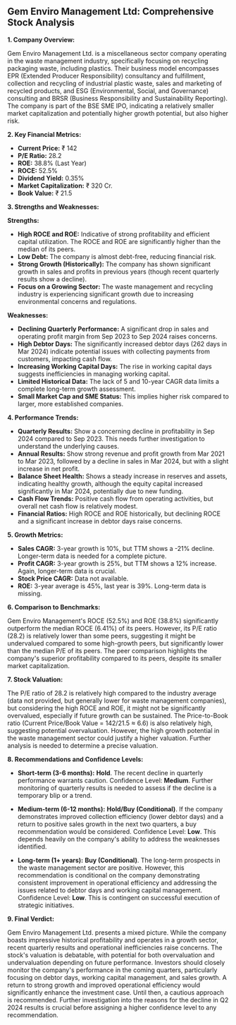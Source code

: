 ## Gem Enviro Management Ltd: Comprehensive Stock Analysis

**1. Company Overview:**

Gem Enviro Management Ltd. is a miscellaneous sector company operating in the waste management industry, specifically focusing on recycling packaging waste, including plastics.  Their business model encompasses EPR (Extended Producer Responsibility) consultancy and fulfillment, collection and recycling of industrial plastic waste, sales and marketing of recycled products, and ESG (Environmental, Social, and Governance) consulting and BRSR (Business Responsibility and Sustainability Reporting).  The company is part of the BSE SME IPO, indicating a relatively smaller market capitalization and potentially higher growth potential, but also higher risk.


**2. Key Financial Metrics:**

* **Current Price:** ₹ 142
* **P/E Ratio:** 28.2
* **ROE:** 38.8% (Last Year)
* **ROCE:** 52.5%
* **Dividend Yield:** 0.35%
* **Market Capitalization:** ₹ 320 Cr.
* **Book Value:** ₹ 21.5


**3. Strengths and Weaknesses:**

**Strengths:**

* **High ROCE and ROE:**  Indicative of strong profitability and efficient capital utilization.  The ROCE and ROE are significantly higher than the median of its peers.
* **Low Debt:** The company is almost debt-free, reducing financial risk.
* **Strong Growth (Historically):**  The company has shown significant growth in sales and profits in previous years (though recent quarterly results show a decline).
* **Focus on a Growing Sector:** The waste management and recycling industry is experiencing significant growth due to increasing environmental concerns and regulations.


**Weaknesses:**

* **Declining Quarterly Performance:**  A significant drop in sales and operating profit margin from Sep 2023 to Sep 2024 raises concerns.
* **High Debtor Days:**  The significantly increased debtor days (262 days in Mar 2024) indicate potential issues with collecting payments from customers, impacting cash flow.
* **Increasing Working Capital Days:** The rise in working capital days suggests inefficiencies in managing working capital.
* **Limited Historical Data:** The lack of 5 and 10-year CAGR data limits a complete long-term growth assessment.
* **Small Market Cap and SME Status:** This implies higher risk compared to larger, more established companies.


**4. Performance Trends:**

* **Quarterly Results:** Show a concerning decline in profitability in Sep 2024 compared to Sep 2023.  This needs further investigation to understand the underlying causes.
* **Annual Results:**  Show strong revenue and profit growth from Mar 2021 to Mar 2023, followed by a decline in sales in Mar 2024, but with a slight increase in net profit.
* **Balance Sheet Health:** Shows a steady increase in reserves and assets, indicating healthy growth, although the equity capital increased significantly in Mar 2024, potentially due to new funding.
* **Cash Flow Trends:**  Positive cash flow from operating activities, but overall net cash flow is relatively modest.
* **Financial Ratios:**  High ROCE and ROE historically, but declining ROCE and a significant increase in debtor days raise concerns.


**5. Growth Metrics:**

* **Sales CAGR:** 3-year growth is 10%, but TTM shows a -21% decline.  Longer-term data is needed for a complete picture.
* **Profit CAGR:** 3-year growth is 25%, but TTM shows a 12% increase.  Again, longer-term data is crucial.
* **Stock Price CAGR:**  Data not available.
* **ROE:** 3-year average is 45%, last year is 39%.  Long-term data is missing.


**6. Comparison to Benchmarks:**

Gem Enviro Management's ROCE (52.5%) and ROE (38.8%) significantly outperform the median ROCE (6.41%) of its peers. However, its P/E ratio (28.2) is relatively lower than some peers, suggesting it might be undervalued compared to some high-growth peers, but significantly lower than the median P/E of its peers.  The peer comparison highlights the company's superior profitability compared to its peers, despite its smaller market capitalization.


**7. Stock Valuation:**

The P/E ratio of 28.2 is relatively high compared to the industry average (data not provided, but generally lower for waste management companies), but considering the high ROCE and ROE, it might not be significantly overvalued, especially if future growth can be sustained.  The Price-to-Book ratio (Current Price/Book Value = 142/21.5 ≈ 6.6) is also relatively high, suggesting potential overvaluation.  However, the high growth potential in the waste management sector could justify a higher valuation.  Further analysis is needed to determine a precise valuation.


**8. Recommendations and Confidence Levels:**

* **Short-term (3-6 months):** **Hold**. The recent decline in quarterly performance warrants caution.  Confidence Level: **Medium**.  Further monitoring of quarterly results is needed to assess if the decline is a temporary blip or a trend.

* **Medium-term (6-12 months):** **Hold/Buy (Conditional)**.  If the company demonstrates improved collection efficiency (lower debtor days) and a return to positive sales growth in the next two quarters, a buy recommendation would be considered. Confidence Level: **Low**.  This depends heavily on the company's ability to address the weaknesses identified.

* **Long-term (1+ years):** **Buy (Conditional)**.  The long-term prospects in the waste management sector are positive.  However, this recommendation is conditional on the company demonstrating consistent improvement in operational efficiency and addressing the issues related to debtor days and working capital management. Confidence Level: **Low**.  This is contingent on successful execution of strategic initiatives.


**9. Final Verdict:**

Gem Enviro Management Ltd. presents a mixed picture.  While the company boasts impressive historical profitability and operates in a growth sector, recent quarterly results and operational inefficiencies raise concerns.  The stock's valuation is debatable, with potential for both overvaluation and undervaluation depending on future performance.  Investors should closely monitor the company's performance in the coming quarters, particularly focusing on debtor days, working capital management, and sales growth.  A return to strong growth and improved operational efficiency would significantly enhance the investment case.  Until then, a cautious approach is recommended.  Further investigation into the reasons for the decline in Q2 2024 results is crucial before assigning a higher confidence level to any recommendation.
